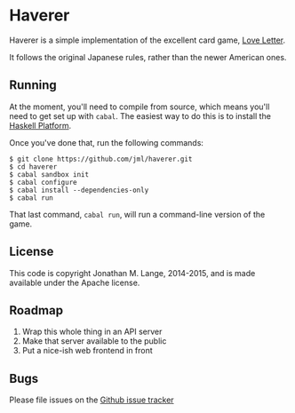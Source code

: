 # Haverer

Haverer is a simple implementation of the excellent card game,
[Love Letter](http://boardgamegeek.com/boardgame/129622/love-letter).

It follows the original Japanese rules, rather than the newer American ones.

## Running

At the moment, you'll need to compile from source, which means you'll need to
get set up with `cabal`. The easiest way to do this is to install the
[Haskell Platform](https://www.haskell.org/platform/).

Once you've done that, run the following commands:

```
$ git clone https://github.com/jml/haverer.git
$ cd haverer
$ cabal sandbox init
$ cabal configure
$ cabal install --dependencies-only
$ cabal run
```

That last command, `cabal run`, will run a command-line version of the game.

## License

This code is copyright Jonathan M. Lange, 2014-2015, and is made available
under the Apache license.

## Roadmap

1. Wrap this whole thing in an API server
2. Make that server available to the public
3. Put a nice-ish web frontend in front

## Bugs

Please file issues on the
[Github issue tracker](https://github.com/jml/haverer/issues)
